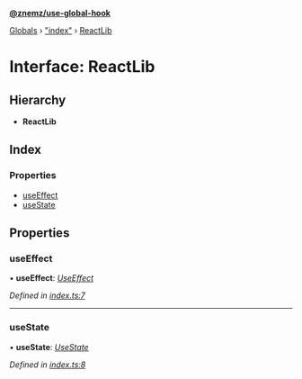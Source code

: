 **[@znemz/use-global-hook](../README.md)**

[Globals](../globals.md) › ["index"](../modules/_index_.md) › [ReactLib](_index_.reactlib.md)

# Interface: ReactLib

## Hierarchy

* **ReactLib**

## Index

### Properties

* [useEffect](_index_.reactlib.md#useeffect)
* [useState](_index_.reactlib.md#usestate)

## Properties

###  useEffect

• **useEffect**: *[UseEffect](../modules/_index_.md#useeffect)*

*Defined in [index.ts:7](https://github.com/nmccready/use-global-hook/blob/5f1dd17/src/index.ts#L7)*

___

###  useState

• **useState**: *[UseState](../modules/_index_.md#usestate)*

*Defined in [index.ts:8](https://github.com/nmccready/use-global-hook/blob/5f1dd17/src/index.ts#L8)*